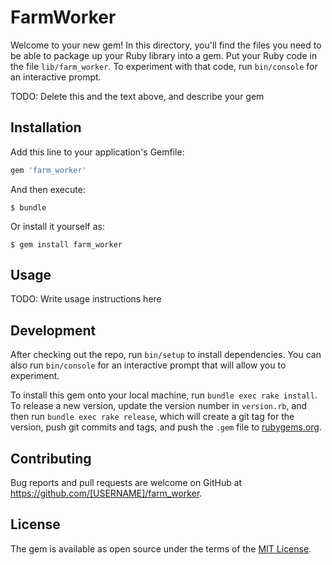 # FarmWorker

Welcome to your new gem! In this directory, you'll find the files you need to be able to package up your Ruby library into a gem. Put your Ruby code in the file `lib/farm_worker`. To experiment with that code, run `bin/console` for an interactive prompt.

TODO: Delete this and the text above, and describe your gem

## Installation

Add this line to your application's Gemfile:

```ruby
gem 'farm_worker'
```

And then execute:

    $ bundle

Or install it yourself as:

    $ gem install farm_worker

## Usage

TODO: Write usage instructions here

## Development

After checking out the repo, run `bin/setup` to install dependencies. You can also run `bin/console` for an interactive prompt that will allow you to experiment.

To install this gem onto your local machine, run `bundle exec rake install`. To release a new version, update the version number in `version.rb`, and then run `bundle exec rake release`, which will create a git tag for the version, push git commits and tags, and push the `.gem` file to [rubygems.org](https://rubygems.org).

## Contributing

Bug reports and pull requests are welcome on GitHub at https://github.com/[USERNAME]/farm_worker.

## License

The gem is available as open source under the terms of the [MIT License](https://opensource.org/licenses/MIT).
